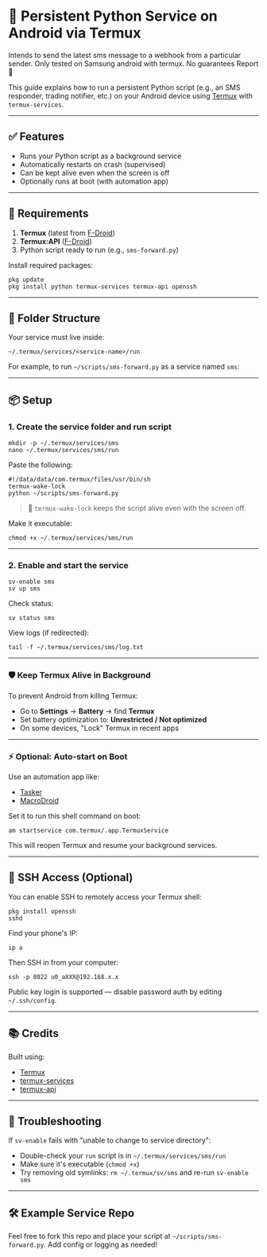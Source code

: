 # 📱 Persistent Python Service on Android via Termux

Intends to send the latest sms message to a webhook from a particular sender.
Only tested on Samsung android with termux.
No guarantees
Report 🦟

This guide explains how to run a persistent Python script (e.g., an SMS responder, trading notifier, etc.) on your Android device using [Termux](https://f-droid.org/packages/com.termux/) with `termux-services`.

---

## ✅ Features

- Runs your Python script as a background service
- Automatically restarts on crash (supervised)
- Can be kept alive even when the screen is off
- Optionally runs at boot (with automation app)

---

## 🚀 Requirements

1. **Termux** (latest from [F-Droid](https://f-droid.org/packages/com.termux/))
2. **Termux:API** ([F-Droid](https://f-droid.org/packages/com.termux.api/))
3. Python script ready to run (e.g., `sms-forward.py`)

Install required packages:

    pkg update
    pkg install python termux-services termux-api openssh

---

## 📂 Folder Structure

Your service must live inside:

    ~/.termux/services/<service-name>/run

For example, to run `~/scripts/sms-forward.py` as a service named `sms`:

---

## 📦 Setup

### 1. Create the service folder and run script

    mkdir -p ~/.termux/services/sms
    nano ~/.termux/services/sms/run

Paste the following:

    #!/data/data/com.termux/files/usr/bin/sh
    termux-wake-lock
    python ~/scripts/sms-forward.py

> 🔁 `termux-wake-lock` keeps the script alive even with the screen off.

Make it executable:

    chmod +x ~/.termux/services/sms/run

---

### 2. Enable and start the service

    sv-enable sms
    sv up sms

Check status:

    sv status sms

View logs (if redirected):

    tail -f ~/.termux/services/sms/log.txt

---

### 🛡 Keep Termux Alive in Background

To prevent Android from killing Termux:

- Go to **Settings** → **Battery** → find **Termux**
- Set battery optimization to: **Unrestricted / Not optimized**
- On some devices, "Lock" Termux in recent apps

---

### ⚡ Optional: Auto-start on Boot

Use an automation app like:

- [Tasker](https://play.google.com/store/apps/details?id=net.dinglisch.android.taskerm)
- [MacroDroid](https://play.google.com/store/apps/details?id=com.arlosoft.macrodroid)

Set it to run this shell command on boot:

    am startservice com.termux/.app.TermuxService

This will reopen Termux and resume your background services.

---

## 🔐 SSH Access (Optional)

You can enable SSH to remotely access your Termux shell:

    pkg install openssh
    sshd

Find your phone's IP:

    ip a

Then SSH in from your computer:

    ssh -p 8022 u0_aXXX@192.168.x.x

Public key login is supported — disable password auth by editing `~/.ssh/config`.

---

## 📚 Credits

Built using:

- [Termux](https://github.com/termux)
- [termux-services](https://github.com/termux/termux-services)
- [termux-api](https://github.com/termux/termux-api)

---

## 🐛 Troubleshooting

If `sv-enable` fails with "unable to change to service directory":

- Double-check your `run` script is in `~/.termux/services/sms/run`
- Make sure it's executable (`chmod +x`)
- Try removing old symlinks: `rm ~/.termux/sv/sms` and re-run `sv-enable sms`

---

## 🛠 Example Service Repo

Feel free to fork this repo and place your script at `~/scripts/sms-forward.py`. Add config or logging as needed!
